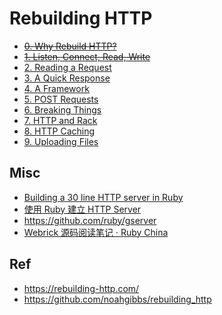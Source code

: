 # Rebuilding HTTP

* ~~[0. Why Rebuild HTTP?](./00/)~~
* ~~[1. Listen, Connect, Read, Write](./01/)~~
* [2. Reading a Request](./02/)
* [3. A Quick Response](./03/)
* [4. A Framework](./04/)
* [5. POST Requests](./05/)
* [6. Breaking Things](./06/)
* [7. HTTP and Rack](./07/)
* [8. HTTP Caching](./08/)
* [9. Uploading Files](./09/)


## Misc

* [Building a 30 line HTTP server in Ruby](https://blog.appsignal.com/2016/11/23/ruby-magic-building-a-30-line-http-server-in-ruby.html)
* [使用 Ruby 建立 HTTP Server](https://hackmd.io/@nMuhqqCnRo-W7AZ9CGKD1g/HykQoIukj)
* <https://github.com/ruby/gserver>
* [Webrick 源码阅读笔记 · Ruby China](https://ruby-china.org/topics/15102)

## Ref

* <https://rebuilding-http.com/>
* <https://github.com/noahgibbs/rebuilding_http>
